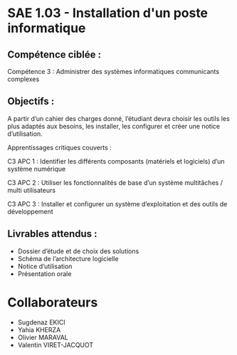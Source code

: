 # SAE 1.03 - Installation d'un poste informatique #



## Compétence ciblée : ##

Compétence 3 : Administrer des systèmes informatiques communicants complexes

## Objectifs : ##

A partir d’un cahier des charges donné, l’étudiant devra choisir les outils les plus adaptés aux besoins, les installer, les configurer et créer une notice d’utilisation.

Apprentissages critiques couverts :

C3 APC 1 : Identifier les différents composants (matériels et logiciels) d’un système numérique

C3 APC 2 : Utiliser les fonctionnalités de base d’un système multitâches / multi utilisateurs

C3 APC 3 : Installer et configurer un système d’exploitation et des outils de développement

## Livrables attendus : ##

- Dossier d’étude et de choix des solutions
- Schéma de l’architecture logicielle
- Notice d’utilisation
- Présentation orale

# Collaborateurs #

- Sugdenaz EKICI
- Yahia KHERZA
- Olivier MARAVAL
- Valentin VIRET-JACQUOT
